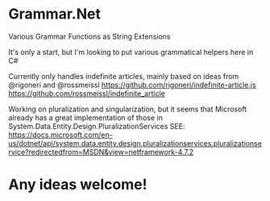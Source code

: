 # Grammar.Net
Various Grammar Functions as String Extensions

It's only a start, but I'm looking to put various grammatical helpers here in C#

Currently only handles indefinite articles, mainly based on ideas from @rigoneri and @rossmeissl
https://github.com/rigoneri/indefinite-article.js
https://github.com/rossmeissl/indefinite_article


Working on pluralization and singularization, but it seems that Microsoft already has a great implementation of those in System.Data.Entity.Design.PluralizationServices
SEE: https://docs.microsoft.com/en-us/dotnet/api/system.data.entity.design.pluralizationservices.pluralizationservice?redirectedfrom=MSDN&view=netframework-4.7.2

# Any ideas welcome!
